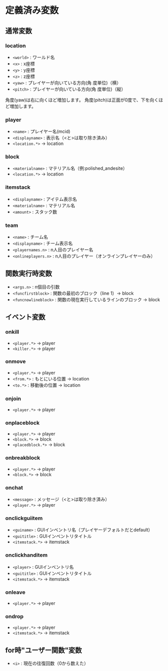 # 定義済み変数
## 通常変数
### location
- `<world>` : ワールド名
- `<x>` : x座標
- `<y>` : y座標
- `<z>` : z座標
- `<yaw>` : プレイヤーが向いている方向(角 度単位)（横）
- `<pitch>` : プレイヤーが向いている方向(角 度単位)（縦）

角度(yaw)は右に向くほど増加します。
角度(pitch)は正面が0度で、下を向くほど増加します。
### player
- `<name>` : プレイヤー名(mcid)
- `<displayname>` : 表示名（\<と\>は取り除き済み）
- `<location.*>` -> location
### block
- `<materialname>` : マテリアル名（例:polished_andesite）
- `<location.*>` -> location
### itemstack
- `<displayname>` : アイテム表示名
- `<materialname>` : マテリアル名
- `<amount>` : スタック数
### team
- `<name>` : チーム名
- `<displayname>` : チーム表示名
- `<playernames.n>` : n人目のプレイヤー名
- `<onlineplayers.n>` : n人目のプレイヤー（オンラインプレイヤーのみ）
## 関数実行時変数
- `<args.n>` : n個目の引数
- `<funcfirstblock>` : 関数の最初のブロック（line 1）-> block
- `<funcnowlineblock>` : 関数の現在実行しているラインのブロック -> block
## イベント変数
### onkill
- `<player.*>` -> player
- `<killer.*>` -> player
### onmove
- `<player.*>` -> player
- `<from.*>` : もとにいる位置 -> location
- `<to.*>` : 移動後の位置 -> location
### onjoin
- `<player.*>` -> player
### onplaceblock
- `<player.*>` -> player
- `<block.*>` -> block
- `<placedblock.*>` -> block
### onbreakblock
- `<player.*>` -> player
- `<block.*>` -> block
### onchat
- `<message>` : メッセージ（\<と\>は取り除き済み）
- `<player.*>` -> player
### onclickguiitem
- `<guiname>` : GUIインベントリ名（プレイヤーデフォルトだとdefault）
- `<guititle>` : GUIインベントリタイトル
- `<itemstack.*>` -> itemstack
### onclickhanditem
- `<player>` : GUIインベントリ名
- `<guititle>` : GUIインベントリタイトル
- `<itemstack.*>` -> itemstack
### onleave
- `<player.*>` -> player
### ondrop
- `<player.*>` -> player
- `<itemstack.*>` -> itemstack
## for時"ユーザー関数"変数
- `<i>` : 現在の往復回数（0から数えた）